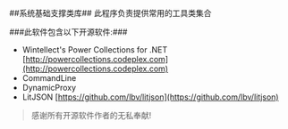 ##系统基础支撑类库##
此程序负责提供常用的工具类集合

###此软件包含以下开源软件:###

- Wintellect's Power Collections for .NET [http://powercollections.codeplex.com](http://powercollections.codeplex.com)
- CommandLine
- DynamicProxy
- LitJSON [https://github.com/lbv/litjson](https://github.com/lbv/litjson)

 > 感谢所有开源软件作者的无私奉献!